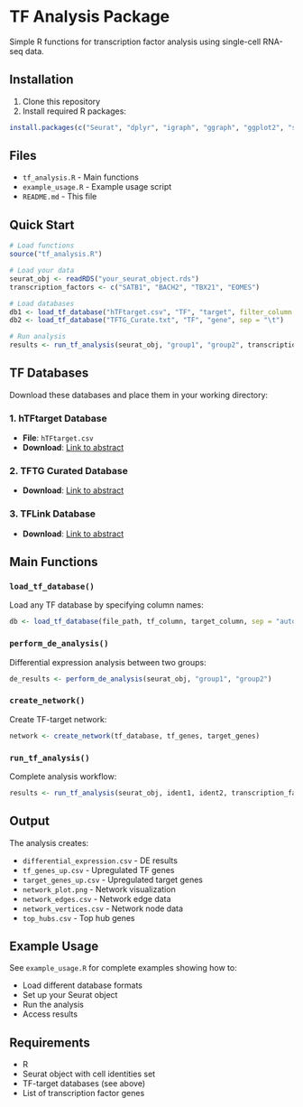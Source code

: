 # TF Analysis Package

Simple R functions for transcription factor analysis using single-cell RNA-seq data.

## Installation

1. Clone this repository
2. Install required R packages:
```r
install.packages(c("Seurat", "dplyr", "igraph", "ggraph", "ggplot2", "stringr"))
```

## Files

- `tf_analysis.R` - Main functions
- `example_usage.R` - Example usage script
- `README.md` - This file

## Quick Start

```r
# Load functions
source("tf_analysis.R")

# Load your data
seurat_obj <- readRDS("your_seurat_object.rds")
transcription_factors <- c("SATB1", "BACH2", "TBX21", "EOMES")

# Load databases
db1 <- load_tf_database("hTFtarget.csv", "TF", "target", filter_column = "tissue", filter_value = "blood")
db2 <- load_tf_database("TFTG_Curate.txt", "TF", "gene", sep = "\t")

# Run analysis
results <- run_tf_analysis(seurat_obj, "group1", "group2", transcription_factors, list(db1, db2))
```

## TF Databases

Download these databases and place them in your working directory:

### 1. hTFtarget Database
- **File**: `hTFtarget.csv`
- **Download**: [Link to abstract](https://pubmed.ncbi.nlm.nih.gov/32858223/)

### 2. TFTG Curated Database
- **Download**: [Link to abstract](https://pubmed.ncbi.nlm.nih.gov/38707542/)

### 3. TFLink Database
- **Download**: [Link to abstract](https://pubmed.ncbi.nlm.nih.gov/36124642/)

## Main Functions

### `load_tf_database()`
Load any TF database by specifying column names:
```r
db <- load_tf_database(file_path, tf_column, target_column, sep = "auto")
```

### `perform_de_analysis()`
Differential expression analysis between two groups:
```r
de_results <- perform_de_analysis(seurat_obj, "group1", "group2")
```

### `create_network()`
Create TF-target network:
```r
network <- create_network(tf_database, tf_genes, target_genes)
```

### `run_tf_analysis()`
Complete analysis workflow:
```r
results <- run_tf_analysis(seurat_obj, ident1, ident2, transcription_factors, databases)
```

## Output

The analysis creates:
- `differential_expression.csv` - DE results
- `tf_genes_up.csv` - Upregulated TF genes
- `target_genes_up.csv` - Upregulated target genes
- `network_plot.png` - Network visualization
- `network_edges.csv` - Network edge data
- `network_vertices.csv` - Network node data
- `top_hubs.csv` - Top hub genes

## Example Usage

See `example_usage.R` for complete examples showing how to:
- Load different database formats
- Set up your Seurat object
- Run the analysis
- Access results

## Requirements

- R
- Seurat object with cell identities set
- TF-target databases (see above)
- List of transcription factor genes